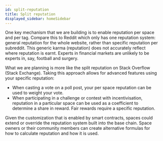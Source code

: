 ```yaml
---
id: split-reputation
title: Split reputation
displayed_sidebar: homeSidebar
---
```


One key mechanism that we are building is to enable reputation per space and per tag.
Compare this to Reddit which only has one reputation system: general reputation for the whole
website, rather than specific reputation per subreddit. This generic karma (reputation) does not
accurately reflect where reputation is earnt. Experts in financial markets are unlikely to be
experts in, say, football and surgery.

What we are planning is more like the split reputation on Stack Overflow (Stack Exchange).
Taking this approach allows for advanced features using your specific reputation:

- When casting a vote on a poll post, your per space reputation can be used to weight
your vote.
- When participating in a challenge or contest with incentivisation, reputation in a particular
space can be used as a coefficient to determine a share in reward. Fair rewards require
a specific reputation.

Given the customization that is enabled by smart contracts, spaces could extend or override the
reputation system built into the base chain. Space owners or their community members can
create alternative formulas for how to calculate reputation and how it is used.
